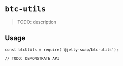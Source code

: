 # `btc-utils`

> TODO: description

## Usage

```
const btcUtils = require('@jelly-swap/btc-utils');

// TODO: DEMONSTRATE API
```

